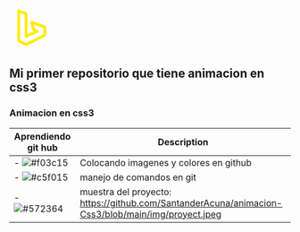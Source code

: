 <link href="https://cdn.jsdelivr.net/npm/bootstrap@5.0.0-beta2/dist/css/bootstrap.min.css" rel="stylesheet" integrity="sha384-BmbxuPwQa2lc/FVzBcNJ7UAyJxM6wuqIj61tLrc4wSX0szH/Ev+nYRRuWlolflfl" crossorigin="anonymous">

<p> 
<svg xmlns="http://www.w3.org/2000/svg" class="icon icon-tabler icon-tabler-brand-bing" width="80" height="80" viewBox="0 0 24 24" stroke-width="1.5" stroke="#ffec00" fill="none" stroke-linecap="round" stroke-linejoin="round">
  <path stroke="none" d="M0 0h24v24H0z" fill="none"/>
  <path d="M5 3l4 1.5v12l6 -2.5l-2 -1l-1 -4l7 2.5v4.5l-10 5l-4 -2z" />
</svg>
  </p>

## Mi primer repositorio que tiene animacion en css3

### Animacion en css3

| Aprendiendo git hub                                        | Description                                                                 |
| ---------------------------------------------------------- | --------------------------------------------------------------------------- |
| - ![#f03c15](https://placehold.it/15/f03c15/000000?text=+) | Colocando imagenes y colores en github                                      |
| - ![#c5f015](https://placehold.it/15/c5f015/000000?text=+) | manejo de comandos en git                                                   |
| - ![#572364](https://placehold.it/15/572364/000000?text=+) |muestra del proyecto: https://github.com/SantanderAcuna/animacion-Css3/blob/main/img/proyect.jpeg |

